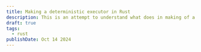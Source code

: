 ```yaml
---
title: Making a deterministic executor in Rust
description: This is an attempt to understand what does in making of a deterministic executor in rust.
draft: true
tags:
  - rust
publishDate: Oct 14 2024
---
```


